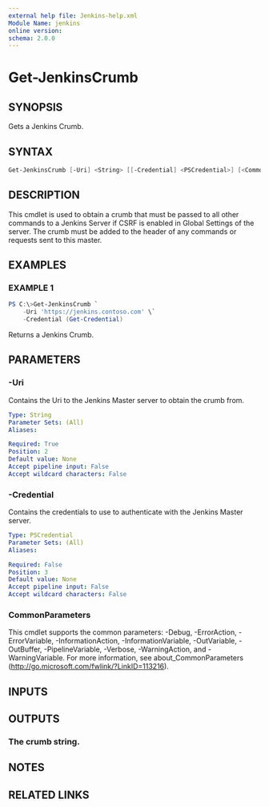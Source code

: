 ```yaml
---
external help file: Jenkins-help.xml
Module Name: jenkins
online version:
schema: 2.0.0
---
```


# Get-JenkinsCrumb

## SYNOPSIS

Gets a Jenkins Crumb.

## SYNTAX

```powershell
Get-JenkinsCrumb [-Uri] <String> [[-Credential] <PSCredential>] [<CommonParameters>]
```

## DESCRIPTION

This cmdlet is used to obtain a crumb that must be passed to all other commands
to a Jenkins Server if CSRF is enabled in Global Settings of the server.
The crumb must be added to the header of any commands or requests sent to this
master.

## EXAMPLES

### EXAMPLE 1

```powershell
PS C:\>Get-JenkinsCrumb `
    -Uri 'https://jenkins.contoso.com' \`
    -Credential (Get-Credential)
```

Returns a Jenkins Crumb.

## PARAMETERS

### -Uri

Contains the Uri to the Jenkins Master server to obtain the crumb from.

```yaml
Type: String
Parameter Sets: (All)
Aliases:

Required: True
Position: 2
Default value: None
Accept pipeline input: False
Accept wildcard characters: False
```

### -Credential

Contains the credentials to use to authenticate with the Jenkins Master server.

```yaml
Type: PSCredential
Parameter Sets: (All)
Aliases:

Required: False
Position: 3
Default value: None
Accept pipeline input: False
Accept wildcard characters: False
```

### CommonParameters

This cmdlet supports the common parameters: -Debug, -ErrorAction, -ErrorVariable, -InformationAction, -InformationVariable, -OutVariable, -OutBuffer, -PipelineVariable, -Verbose, -WarningAction, and -WarningVariable.
For more information, see about_CommonParameters (http://go.microsoft.com/fwlink/?LinkID=113216).

## INPUTS

## OUTPUTS

### The crumb string.

## NOTES

## RELATED LINKS
